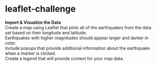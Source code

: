 # leaflet-challenge
**Import &amp; Visualize the Data**   
Create a map using Leaflet that plots all of the earthquakes from the data set based on their longitude and latitude.    
Earthquakes with higher magnitudes should appear larger and darker in color.  
Include popups that provide additional information about the earthquake when a marker is clicked.    
Create a legend that will provide context for your map data.    
